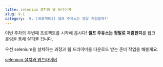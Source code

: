 ```yaml
---
title: selenium 설치와 웹 드라이버
slug: 9-1
category: '9. [프로젝트2] 셀프 주유소는 정말 저렴할까?'
---
```

이번 주차의 두번째 프로젝트를 시작해 봅시다!
**셀프 주유소는 정말로 저렴한지**를 웹크롤링을 통해 살펴볼 겁니다. 

우선 selenium을 설치하는 과정과 웹 드라이버를 다운로드 받는 준비 작업을 해볼게요.

[selenium 설치와 웹드라이버](https://github.com/Team-COSADAMA/Data-Science-Intro/blob/main/week5/9-1.ipynb)
